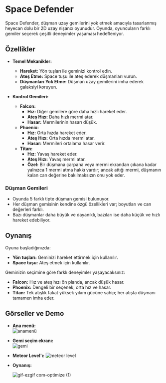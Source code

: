 # Space Defender

Space Defender, düşman uzay gemilerini yok etmek amacıyla tasarlanmış heyecan dolu bir 2D uzay nişancı oyunudur. Oyunda, oyuncuların farklı gemiler seçerek çeşitli deneyimler yaşaması hedefleniyor.

## Özellikler

- **Temel Mekanikler:**
  - **Hareket:** Yön tuşları ile geminizi kontrol edin.
  - **Ateş Etme:** Space tuşu ile ateş ederek düşmanları vurun.
  - **Düşmanları Yok Etme:** Düşman uzay gemilerini imha ederek galaksiyi koruyun.

- **Kontrol Gemileri:**
  - **Falcon:**  
    - **Hız:** Diğer gemilere göre daha hızlı hareket eder.
    - **Ateş Hızı:** Daha hızlı mermi atar.
    - **Hasar:** Mermilerinin hasarı düşük.
  - **Phoenix:**  
    - **Hız:** Orta hızda hareket eder.
    - **Ateş Hızı:** Orta hızda mermi atar.
    - **Hasar:** Mermileri ortalama hasar verir.
  - **Titan:**  
    - **Hız:** Yavaş hareket eder.
    - **Ateş Hızı:** Yavaş mermi atar.
    - **Özel:** Bir düşmana çarpana veya mermi ekrandan çıkana kadar yalnızca 1 mermi atma hakkı vardır; ancak attığı mermi, düşmanın kalan can değerine bakılmaksızın onu yok eder.

### Düşman Gemileri
- Oyunda 5 farklı tipte düşman gemisi bulunuyor.
- Her düşman gemisinin kendine özgü özellikleri var; boyutları ve can değerleri farklı.
- Bazı düşmanlar daha büyük ve dayanıklı, bazıları ise daha küçük ve hızlı hareket edebiliyor.

## Oynanış

Oyuna başladığınızda:
- **Yön tuşları:** Geminizi hareket ettirmek için kullanılır.
- **Space tuşu:** Ateş etmek için kullanılır.

Geminizin seçimine göre farklı deneyimler yaşayacaksınız:
- **Falcon:** Hız ve ateş hızı ön planda, ancak düşük hasar.
- **Phoenix:** Dengeli bir seçenek, orta hız ve hasar.
- **Titan:** Tek atışlık fakat yüksek yıkım gücüne sahip; her atışta düşmanı tamamen imha eder.

## Görseller ve Demo

- **Ana menü:**  
![anamenü](https://github.com/user-attachments/assets/df1229b3-fa14-40cb-a68a-6c9bf5ff3250)
- **Gemi seçim ekranı:**  
![gemi](https://github.com/user-attachments/assets/277154aa-ff09-4d6c-89b8-cac37125e43a)
- **Meteor Level'ı:** 
![meteor level](https://github.com/user-attachments/assets/eec6a91e-e1dc-410d-a865-c4e222324642)
- **Oynanış:**

   ![gif-ezgif com-optimize (1)](https://github.com/user-attachments/assets/763d1785-6e1f-4a22-a6d8-1ce5f206d34d)




